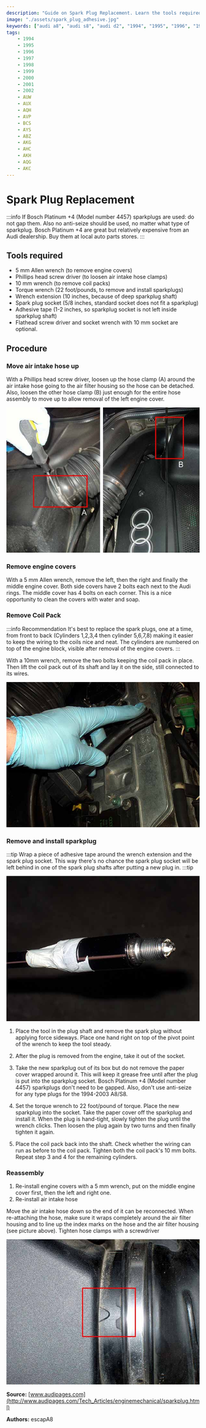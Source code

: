 ```yaml
---
description: "Guide on Spark Plug Replacement. Learn the tools required and step-by-step procedure for replacing spark plugs, including tips on using Bosch Platinum +4 sparkplugs and proper torque settings."
image: "./assets/spark_plug_adhesive.jpg"
keywords: ["audi a8", "audi s8", "audi d2", "1994", "1995", "1996", "1997", "1998", "1999", "2000", "2001", "2002", "4.2", "3.7", "v8", "tools for spark plug replacement", "AUW", "AUX", "AQH", "AVP", "BCS", "AYS", "ABZ", "AKG", "AHC", "AKH", "AQG", "AKC", "4-valve", "5-valve", "spark plug", "engine covers", "coil pack"]
tags:
    - 1994
    - 1995
    - 1996
    - 1997
    - 1998
    - 1999
    - 2000
    - 2001
    - 2002
    - AUW
    - AUX
    - AQH
    - AVP
    - BCS
    - AYS
    - ABZ
    - AKG
    - AHC
    - AKH
    - AQG
    - AKC
---
```


# Spark Plug Replacement

:::info
If Bosch Platinum +4 (Model number 4457) sparkplugs are used: do not gap them. Also no anti-seize should be used, no matter what type of sparkplug. Bosch Platinum +4 are great but relatively expensive from an Audi dealership. Buy them at local auto parts stores. 
:::

## Tools required

- 5 mm Allen wrench (to remove engine covers)
- Phillips head screw driver (to loosen air intake hose clamps)
- 10 mm wrench (to remove coil packs)
- Torque wrench (22 foot/pounds, to remove and install sparkplugs)
- Wrench extension (10 inches, because of deep sparkplug shaft)
- Spark plug socket (5/8 inches, standard socket does not fit a sparkplug)
- Adhesive tape (1-2 inches, so sparkplug socket is not left inside sparkplug shaft)
- Flathead screw driver and socket wrench with 10 mm socket are optional.

## Procedure

### Move air intake hose up

With a Phillips head screw driver, loosen up the hose clamp (A) around the air intake hose going to the air filter housing so the hose can be detached. Also, loosen the other hose clamp (B) just enough for the entire hose assembly to move up to allow removal of the left engine cover.

![Move air intake hose up](./assets/intake_hose.jpg 'Move air intake hose up')

### Remove engine covers

With a 5 mm Allen wrench, remove the left, then the right and finally the middle engine cover. Both side covers have 2 bolts each next to the Audi rings. The middle cover has 4 bolts on each corner. This is a nice opportunity to clean the covers with water and soap.

### Remove Coil Pack

:::info Recommendation
It's best to replace the spark plugs, one at a time, from front to back (Cylinders 1,2,3,4 then cylinder 5,6,7,8) making it easier to keep the wiring to the coils nice and neat. The cylinders are numbered on top of the engine block, visible after removal of the engine covers.
:::

With a 10mm wrench, remove the two bolts keeping the coil pack in place. Then lift the coil pack out of its shaft and lay it on the side, still connected to its wires. 

![Coilpack](./assets/coilpack.jpg 'Coilpack')


### Remove and install sparkplug

:::tip
Wrap a piece of adhesive tape around the wrench extension and the spark plug socket. This way there's no chance the spark plug socket will be left behind in one of the spark plug shafts after putting a new plug in.
:::tip

![Spark plug with adhesive tape](./assets/spark_plug_adhesive.jpg 'Spark plug with adhesive tape')

1. Place the tool in the plug shaft and remove the spark plug without applying force sideways. Place one hand right on top of the pivot point of the wrench to keep the tool steady.

2. After the plug is removed from the engine, take it out of the socket.

3. Take the new sparkplug out of its box but do not remove the paper cover wrapped around it. This will keep it grease free until after the plug is put into the sparkplug socket. Bosch Platinum +4 (Model number 4457) sparkplugs don't need to be gapped. Also, don't use anti-seize for any type plugs for the 1994-2003 A8/S8.

4. Set the torque wrench to 22 foot/pound of torque. Place the new sparkplug into the socket. Take the paper cover off the sparkplug and install it. When the plug is hand-tight, slowly tighten the plug until the wrench clicks. Then loosen the plug again by two turns and then finally tighten it again.

5. Place the coil pack back into the shaft. Check whether the wiring can run as before to the coil pack. Tighten both the coil pack's 10 mm bolts. Repeat step 3 and 4 for the remaining cylinders.

### Reassembly

1. Re-install engine covers with a 5 mm wrench, put on the middle engine cover first, then the left and right one.
2. Re-install air intake hose

Move the air intake hose down so the end of it can be reconnected. When re-attaching the hose, make sure it wraps completely around the air filter housing and to line up the index marks on the hose and the air filter housing (see picture above). Tighten hose clamps with a screwdriver

![Intake hose index mark](./assets/intake_hose_index_mark.jpg 'Intake hose index mark')


**Source:** [www.audipages.com](http://www.audipages.com/Tech_Articles/enginemechanical/sparkplug.html)

**Authors:** escapA8